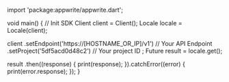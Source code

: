import 'package:appwrite/appwrite.dart';

void main() { // Init SDK
  Client client = Client();
  Locale locale = Locale(client);

  client
    .setEndpoint('https://[HOSTNAME_OR_IP]/v1') // Your API Endpoint
    .setProject('5df5acd0d48c2') // Your project ID
  ;
  Future result = locale.get();

  result
    .then((response) {
      print(response);
    }).catchError((error) {
      print(error.response);
  });
}
